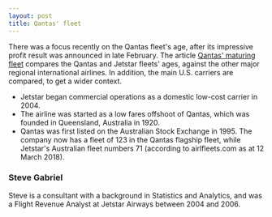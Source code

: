 ```yaml
---
layout: post
title: Qantas' fleet
---
```


There was a focus recently on the Qantas fleet's age, after its impressive profit result was announced in late February. The article [Qantas' maturing fleet](http://rpubs.com/steve_g/368567) compares the Qantas and Jetstar fleets' ages, against the other major regional international airlines. In addition, the main U.S. carriers are compared, to get a wider context.

* Jetstar began commercial operations as a domestic low-cost carrier in 2004.
* The airline was started as a low fares offshoot of Qantas, which was founded in Queensland, Australia in 1920.
* Qantas was first listed on the Australian Stock Exchange in 1995. The company now has a fleet of 123 in the Qantas flagship fleet, while Jetstar's Australian fleet numbers 71 (according to airlfleets.com as at 12 March 2018).


### Steve Gabriel

Steve is a consultant with a background in Statistics and Analytics, and was a Flight Revenue Analyst at Jetstar Airways between 2004 and 2006.

